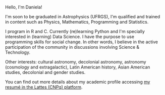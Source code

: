 Hello, I'm Daniela!  

I'm soon to be graduated in Astrophysics (UFRGS), I'm qualified and trained in content such as Physics, Mathematics, Programming and Statistics.  

I program in R and C. Currently (re)learning Python and I'm specially interested in (learning) Data Science. I have the purpose to use programming skills for social change. In other words, I believe in the active participation of the community in discussions involving Science & Technology.

Other interests: cultural astronomy, decolonial astronomy, astronomy (cosmology and extragalactic), Latin American history, Asian American studies, decolonial and gender studies. 

You can find out more details about my academic profile accessing <a href="http://lattes.cnpq.br/2716029538132166">my resumé in the Lattes (CNPq) platform</a>.
